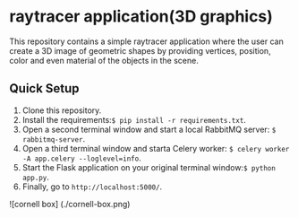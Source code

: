 # raytracer application(3D graphics)
This repository contains a simple raytracer application where the user can create a 3D image of geometric shapes by providing
vertices, position, color and even material of the objects in the scene.

## Quick Setup
1. Clone this repository.   
2. Install the requirements:`$ pip install -r requirements.txt`.  
3. Open a second terminal window and start a local RabbitMQ server: `$ rabbitmq-server`.  
4. Open a third terminal window and starta Celery worker: `$ celery worker -A app.celery --loglevel=info`.
5. Start the Flask application on your original terminal window:`$ python app.py`.  
6. Finally, go to `http://localhost:5000/`.

![cornell box] (./cornell-box.png)
